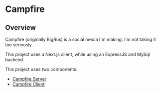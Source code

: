 # Campfire
## Overview

Campfire (originally BigRus) is a social media I'm making. I'm not taking it too seriously.

This project uses a Next.js client, while using an ExpressJS and MySql backend.

This project uses two components:
- [Campfire Server](https://github.com/rflare/campfire-server.git)
- [Campfire Client](https://github.com/rflare/campfire-client.git)
